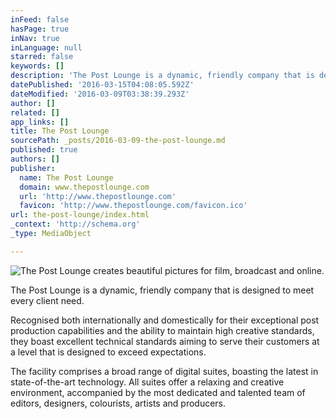```yaml
---
inFeed: false
hasPage: true
inNav: true
inLanguage: null
starred: false
keywords: []
description: 'The Post Lounge is a dynamic, friendly company that is designed to meet every client need.'
datePublished: '2016-03-15T04:08:05.592Z'
dateModified: '2016-03-09T03:38:39.293Z'
author: []
related: []
app_links: []
title: The Post Lounge
sourcePath: _posts/2016-03-09-the-post-lounge.md
published: true
authors: []
publisher:
  name: The Post Lounge
  domain: www.thepostlounge.com
  url: 'http://www.thepostlounge.com'
  favicon: 'http://www.thepostlounge.com/favicon.ico'
url: the-post-lounge/index.html
_context: 'http://schema.org'
_type: MediaObject

---
```

![The Post Lounge creates beautiful pictures for film, broadcast and online.](https://s3-us-west-2.amazonaws.com/the-grid-img/p/b85dac16ce773a6f66f8059a1d97213d1c04794c.png)

The Post Lounge is a dynamic, friendly company that is designed to meet every client need.

Recognised both internationally and domestically for their exceptional post production capabilities and the ability to maintain high creative standards, they boast excellent technical standards aiming to serve their customers at a level that is designed to exceed expectations.

The facility comprises a broad range of digital suites, boasting the latest in state-of-the-art technology. All suites offer a relaxing and creative environment, accompanied by the most dedicated and talented team of editors, designers, colourists, artists and producers.